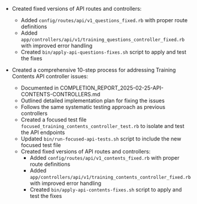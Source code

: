 - Created fixed versions of API routes and controllers:
  - Added `config/routes/api/v1_questions_fixed.rb` with proper route definitions
  - Added `app/controllers/api/v1/training_questions_controller_fixed.rb` with improved error handling
  - Created `bin/apply-api-questions-fixes.sh` script to apply and test the fixes

- Created a comprehensive 10-step process for addressing Training Contents API controller issues:
  - Documented in COMPLETION_REPORT_2025-02-25-API-CONTENTS-CONTROLLERS.md
  - Outlined detailed implementation plan for fixing the issues
  - Follows the same systematic testing approach as previous controllers
  - Created a focused test file `focused_training_contents_controller_test.rb` to isolate and test the API endpoints
  - Updated `bin/run-focused-api-tests.sh` script to include the new focused test file
  - Created fixed versions of API routes and controllers:
    - Added `config/routes/api/v1_contents_fixed.rb` with proper route definitions
    - Added `app/controllers/api/v1/training_contents_controller_fixed.rb` with improved error handling
    - Created `bin/apply-api-contents-fixes.sh` script to apply and test the fixes